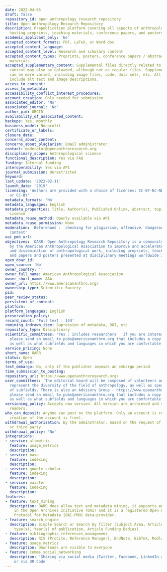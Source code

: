 ```yaml
---
date: 2022-04-05
draft: false
repository_id: open_anthropology_research_repository
title: Open Anthropology Research Repository
description: Prepublication platform covering all aspects of anthropological research,
  hosting preprints, teaching materials, conference papers, and posters.
academic_applicant_only: 'No'
accepted_content_formats: PDF, LaTeX, or Word doc
accepted_content_language:
accepted_content_level: Research and scholary content
accepted_content_types: Preprints, posters, conference papers / abstracts, and teaching
  materials
accepted_supplementary_content: Supplemental files directly related to the primary
  content may also be uploaded, although not as regular files. Supplemental files
  can be more varied, including image files, code, data sets, etc. All images should
  include alt text and image descriptions.
access_to_content:
access_to_metadata:
accessibility_conflict_interest_procedures:
account_creation: Only needed for submission
associated_editor: 'No'
associated_journal: 'No'
author_pid: ORCID
availability_of_associated_content:
backups: Yes, monthly
business_model: Nonprofit
certificate_or_labels:
closure_date:
concerns_about_content:
concerns_about_plagiarism: Email administrator
contact: moderator@openanthroresearch.org
disciplinary_scope: Anthropological science
functional_description: Yes via FAQ
funding: Internal funding
interoperability: Yes via API
journal_submission: Unrestricted
keyword:
last_update: '2022-02-11'
launch_date: '2019'
licensing: 'Authors are provided with a choice of licenses: CC-BY-NC-ND, CC-BY-NC,
  or CC-BY'
metadata_formats: 'No'
metadata_languages: English
metadata_properties: Title, Author(s), Published Online, abstract, topics, funder(s),
  Licence
metadata_reuse_method: Openly available via API
metadata_reuse_permission: None
moderation: 'Beforehand :  checking for plagiarism, offensive, dangerous, and/or non-scholarly
  content'
oai_pmh_url:
objectives: 'OARR: Open Anthropology Research Repository is a community server established
  by the American Anthropological Association to improve and accelerate the discovery
  and dissemination of anthropological work, including preprints, teaching materials,
  and papers and posters presented at disciplinary meetings worldwide in any language.'
open_doar_id:
open_source: 'No'
owner_country: ''
owner_full_name: American Anthropological Association
owner_short_name: AAA
owner_url: https://www.americananthro.org/
ownership_type: Scientific Society
pid:
peer_review_status:
persistent_of_content:
platform:
platform_languages: English
preservation_policy:
record_count: 'Full text : 144'
remining_indrawn_item: Supression of metadata, DOI, etc
repository_type: Disciplinary
scientific_committees: 'Yes : includes researchers   If you are interested in joining the OARR editorial board and reviewing submissions,
  please send an email to pubs@americananthro.org that includes a copy of your CV
  as well as what subfields and languages in which you are comfortable reviewing.'
service_pricing: None
short_name: OARR
status: Open
terms_of_use:
text_embargo: No, only if the publisher imposes an embargo period
time_submission_to_posting:
repository_url: https://www.openanthroresearch.org/
user_committees: 'The editorial board will be composed of volunteers and strives to
  represent the diversity of the field of anthropology, as well as speak to its variety
  of subfields. There is also an Advisory Group : https://www.openanthroresearch.org/advisorygroup   If you are interested in joining the OARR editorial board and reviewing submissions,
  please send an email to pubs@americananthro.org that includes a copy of your CV
  as well as what subfields and languages in which you are comfortable reviewing.'
versioning_policy: Accepts new version. All version are archieved and visible for
  readers.
who_can_deposit: Anyone can post on the platform. Only an account is required ( The
  creation of the account is free).
withdrawal_authorisation: By the adminstrator, based on the request of the author
  or third party
withdrawal_policy: 'No'
integrations:
- service: altmetric
  feature: usage_metrics
  description:
- service: base
  feature: indexing
  description:
- service: google_scholar
  feature: indexing
  description:
- service: oaister
  feature: indexing
  description:
features:
- feature: text_mining
  description: OARR does allow text and metadata mining, it supports and participates
    in the Open Archives Initiative (OAI) and it is a registered Open Archive Initiative
    Protocol for Metadata (OAI-PMH) data-provider.
- feature: search_engine
  description: Simple Search or Search by filter (Subject Area, Article type(s), Study
    type(s), Year(s) of publication, Article Funding Bodies)
- feature: bibliographic_references_management
  description: RIS (ProCite, Reference Manager), EndNote, BibTeX, Medlars and RefWorks
- feature: usage_metrics
  description: Downloads are visible to everyone
- feature: comms_social_networking
  description: 'Sharing via social media (Twitter, Facebook, LinkedIn and Reddit)
    or via QR Code      '
---
```



